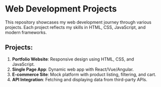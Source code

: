 # Web Development Projects

This repository showcases my web development journey through various projects. Each project reflects my skills in HTML, CSS, JavaScript, and modern frameworks.

## Projects:

1. **Portfolio Website**: Responsive design using HTML, CSS, and JavaScript.
2. **Single Page App**: Dynamic web app with React/Vue/Angular.
3. **E-commerce Site**: Mock platform with product listing, filtering, and cart.
4. **API Integration**: Fetching and displaying data from third-party APIs.
